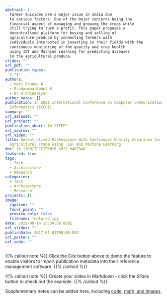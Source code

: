 ```yaml
---
abstract: |-
  Farmer Suicides are a major issue in India due
  to various factors. One of the major concerns being the
  financial aspect of managing and growing the crops while
  still trying to turn a profit. This paper proposes a
  decentralised platform for buying and selling of
  agriculture produce by connecting farmers with
  individuals interested in investing in their fields with the
  continuous monitoring of the quality and crop health
  using IOT and Machine Learning for predicting diseases
  in the agricultural produce.
slides: ""
url_pdf: ""
publication_types:
  - "1"
authors:
  - Hari Pranav A
  - Pradyumna Rahul K
  - Dr.R.Chinnaiyan
author_notes: []
publication: In 2021 International Conference on Computer Communication and
  Informatics (ICCCI)
summary: ""
url_dataset: ""
url_project: ""
publication_short: In *IEEE*
url_source: ""
url_video: ""
title: Decentralised Marketplace With Continuous Quality Assurance for
  Agricultural Trade using  IoT and Machine Learning
doi: 10.1109/ICCCI50826.2021.9402348
featured: true
tags:
  - Tech
  - Architecture
  - Research
categories:
  - Tech
  - Architecture
  - Research
projects: []
image:
  caption: ""
  focal_point: ""
  preview_only: false
  filename: featured.jpg
date: 2021-09-14T15:34:58.068Z
url_slides: ""
publishDate: 2017-01-01T00:00:00Z
url_poster: ""
url_code: ""
---
```


{{% callout note %}}
Click the *Cite* button above to demo the feature to enable visitors to import publication metadata into their reference management software.
{{% /callout %}}

{{% callout note %}}
Create your slides in Markdown - click the *Slides* button to check out the example.
{{% /callout %}}

Supplementary notes can be added here, including [code, math, and images](https://wowchemy.com/docs/writing-markdown-latex/).
